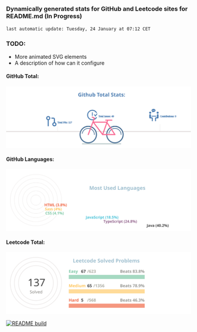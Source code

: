 ### Dynamically generated stats for GitHub and Leetcode sites for README.md (In Progress)
	last automatic update: Tuesday, 24 January at 07:12 CET
### TODO:
- More animated SVG elements
- A description of how can it configure

#### GitHub Total:
![chart-bar](/assets/github-total-bicycle.svg)

#### GitHub Languages:
![chart-bar](/assets/github-languages-sledge.svg)


#### Leetcode Total:
![chart-bar](/assets/leetcode-total-info-circle.svg)

[![README build](https://github.com/meugenom/github-leetcode-stats/actions/workflows/main.yml/badge.svg)](https://github.com/meugenom/github-leetcode-stats/actions/workflows/main.yml)